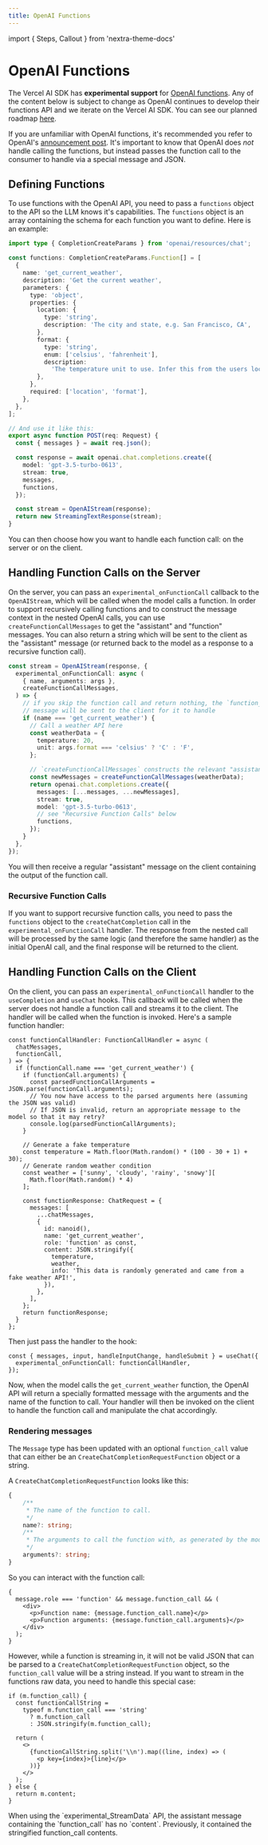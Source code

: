 ```yaml
---
title: OpenAI Functions
---
```


import { Steps, Callout } from 'nextra-theme-docs'

# OpenAI Functions

The Vercel AI SDK has **experimental support** for [OpenAI functions](https://openai.com/blog/function-calling-and-other-api-updates).
Any of the content below is subject to change as OpenAI continues to develop their functions API and we iterate on the Vercel AI SDK. You can see our planned roadmap [here](https://twitter.com/jaredpalmer/status/1673350963191508993).

If you are unfamiliar with OpenAI functions, it's recommended you refer to OpenAI's [announcement post](https://openai.com/blog/function-calling-and-other-api-updates).
It's important to know that OpenAI does _not_ handle calling the functions, but instead passes the function call to the consumer to handle via a special message and JSON.

## Defining Functions

To use functions with the OpenAI API, you need to pass a `functions` object to the API so the LLM knows it's capabilities.
The `functions` object is an array containing the schema for each function you want to define.
Here is an example:

```ts {3, 34}
import type { CompletionCreateParams } from 'openai/resources/chat';

const functions: CompletionCreateParams.Function[] = [
  {
    name: 'get_current_weather',
    description: 'Get the current weather',
    parameters: {
      type: 'object',
      properties: {
        location: {
          type: 'string',
          description: 'The city and state, e.g. San Francisco, CA',
        },
        format: {
          type: 'string',
          enum: ['celsius', 'fahrenheit'],
          description:
            'The temperature unit to use. Infer this from the users location.',
        },
      },
      required: ['location', 'format'],
    },
  },
];

// And use it like this:
export async function POST(req: Request) {
  const { messages } = await req.json();

  const response = await openai.chat.completions.create({
    model: 'gpt-3.5-turbo-0613',
    stream: true,
    messages,
    functions,
  });

  const stream = OpenAIStream(response);
  return new StreamingTextResponse(stream);
}
```

You can then choose how you want to handle each function call: on the server or on the client.

## Handling Function Calls on the Server

On the server, you can pass an `experimental_onFunctionCall` callback to the `OpenAIStream`, which will be called when the model calls a function.
In order to support recursively calling functions and to construct the message context in the nested OpenAI calls, you can use `createFunctionCallMessages` to get the "assistant" and "function" messages.
You can also return a string which will be sent to the client as the "assistant" message (or returned back to the model as a response to a recursive function call).

```ts {2,3,4,15,17,21,22}
const stream = OpenAIStream(response, {
  experimental_onFunctionCall: async (
    { name, arguments: args },
    createFunctionCallMessages,
  ) => {
    // if you skip the function call and return nothing, the `function_call`
    // message will be sent to the client for it to handle
    if (name === 'get_current_weather') {
      // Call a weather API here
      const weatherData = {
        temperature: 20,
        unit: args.format === 'celsius' ? 'C' : 'F',
      };

      // `createFunctionCallMessages` constructs the relevant "assistant" and "function" messages for you
      const newMessages = createFunctionCallMessages(weatherData);
      return openai.chat.completions.create({
        messages: [...messages, ...newMessages],
        stream: true,
        model: 'gpt-3.5-turbo-0613',
        // see "Recursive Function Calls" below
        functions,
      });
    }
  },
});
```

You will then receive a regular "assistant" message on the client containing the output of the function call.

### Recursive Function Calls

If you want to support recursive function calls, you need to pass the `functions` object to the `createChatCompletion` call in the `experimental_onFunctionCall` handler.
The response from the nested call will be processed by the same logic (and therefore the same handler) as the initial OpenAI call, and the final response will be returned to the client.

## Handling Function Calls on the Client

On the client, you can pass an `experimental_onFunctionCall` handler to the `useCompletion` and `useChat` hooks.
This callback will be called when the server does not handle a function call and streams it to the client.
The handler will be called when the function is invoked. Here's a sample function handler:

```tsx
const functionCallHandler: FunctionCallHandler = async (
  chatMessages,
  functionCall,
) => {
  if (functionCall.name === 'get_current_weather') {
    if (functionCall.arguments) {
      const parsedFunctionCallArguments = JSON.parse(functionCall.arguments);
      // You now have access to the parsed arguments here (assuming the JSON was valid)
      // If JSON is invalid, return an appropriate message to the model so that it may retry?
      console.log(parsedFunctionCallArguments);
    }

    // Generate a fake temperature
    const temperature = Math.floor(Math.random() * (100 - 30 + 1) + 30);
    // Generate random weather condition
    const weather = ['sunny', 'cloudy', 'rainy', 'snowy'][
      Math.floor(Math.random() * 4)
    ];

    const functionResponse: ChatRequest = {
      messages: [
        ...chatMessages,
        {
          id: nanoid(),
          name: 'get_current_weather',
          role: 'function' as const,
          content: JSON.stringify({
            temperature,
            weather,
            info: 'This data is randomly generated and came from a fake weather API!',
          }),
        },
      ],
    };
    return functionResponse;
  }
};
```

Then just pass the handler to the hook:

```tsx
const { messages, input, handleInputChange, handleSubmit } = useChat({
  experimental_onFunctionCall: functionCallHandler,
});
```

Now, when the model calls the `get_current_weather` function, the OpenAI API will return a specially formatted message with the arguments and the name of the function to call.
Your handler will then be invoked on the client to handle the function call and manipulate the chat accordingly.

### Rendering messages

The `Message` type has been updated with an optional `function_call` value that can either be an `CreateChatCompletionRequestFunction` object or a string.

A `CreateChatCompletionRequestFunction` looks like this:

```typescript
{
    /**
     * The name of the function to call.
     */
    name?: string;
    /**
     * The arguments to call the function with, as generated by the model in JSON format. Note that the model does not always generate valid JSON, and may hallucinate parameters not defined by your function schema. Validate the arguments in your code before calling your function.
     */
    arguments?: string;
}
```

So you can interact with the function call:

```tsx
{
  message.role === 'function' && message.function_call && (
    <div>
      <p>Function name: {message.function_call.name}</p>
      <p>Function arguments: {message.function_call.arguments}</p>
    </div>
  );
}
```

However, while a function is streaming in, it will not be valid JSON that can be parsed to a `CreateChatCompletionRequestFunction` object, so the `function_call` value will be a string instead.
If you want to stream in the functions raw data, you need to handle this special case:

```tsx
if (m.function_call) {
  const functionCallString =
    typeof m.function_call === 'string'
      ? m.function_call
      : JSON.stringify(m.function_call);

  return (
    <>
      {functionCallString.split('\\n').map((line, index) => (
        <p key={index}>{line}</p>
      ))}
    </>
  );
} else {
  return m.content;
}
```

<Callout>
  When using the `experimental_StreamData` API, the assistant message containing
  the `function_call` has no `content`. Previously, it contained the stringified
  function_call contents.
</Callout>
